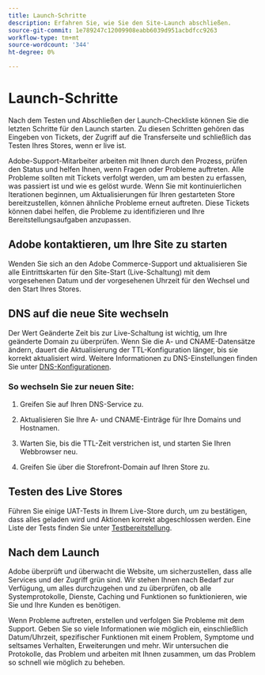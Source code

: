 ```yaml
---
title: Launch-Schritte
description: Erfahren Sie, wie Sie den Site-Launch abschließen.
source-git-commit: 1e789247c12009908eabb6039d951acbdfcc9263
workflow-type: tm+mt
source-wordcount: '344'
ht-degree: 0%

---
```


# Launch-Schritte

Nach dem Testen und Abschließen der Launch-Checkliste können Sie die letzten Schritte für den Launch starten. Zu diesen Schritten gehören das Eingeben von Tickets, der Zugriff auf die Transferseite und schließlich das Testen Ihres Stores, wenn er live ist.

Adobe-Support-Mitarbeiter arbeiten mit Ihnen durch den Prozess, prüfen den Status und helfen Ihnen, wenn Fragen oder Probleme auftreten. Alle Probleme sollten mit Tickets verfolgt werden, um am besten zu erfassen, was passiert ist und wie es gelöst wurde. Wenn Sie mit kontinuierlichen Iterationen beginnen, um Aktualisierungen für Ihren gestarteten Store bereitzustellen, können ähnliche Probleme erneut auftreten. Diese Tickets können dabei helfen, die Probleme zu identifizieren und Ihre Bereitstellungsaufgaben anzupassen.

## Adobe kontaktieren, um Ihre Site zu starten

Wenden Sie sich an den Adobe Commerce-Support und aktualisieren Sie alle Eintrittskarten für den Site-Start (Live-Schaltung) mit dem vorgesehenen Datum und der vorgesehenen Uhrzeit für den Wechsel und den Start Ihres Stores.

## DNS auf die neue Site wechseln

Der Wert Geänderte Zeit bis zur Live-Schaltung ist wichtig, um Ihre geänderte Domain zu überprüfen. Wenn Sie die A- und CNAME-Datensätze ändern, dauert die Aktualisierung der TTL-Konfiguration länger, bis sie korrekt aktualisiert wird. Weitere Informationen zu DNS-Einstellungen finden Sie unter [DNS-Konfigurationen](checklist.md#update-dns-configuration-with-production-settings).

### So wechseln Sie zur neuen Site:

1. Greifen Sie auf Ihren DNS-Service zu.

1. Aktualisieren Sie Ihre A- und CNAME-Einträge für Ihre Domains und Hostnamen.

1. Warten Sie, bis die TTL-Zeit verstrichen ist, und starten Sie Ihren Webbrowser neu.

1. Greifen Sie über die Storefront-Domain auf Ihren Store zu.

## Testen des Live Stores

Führen Sie einige UAT-Tests in Ihrem Live-Store durch, um zu bestätigen, dass alles geladen wird und Aktionen korrekt abgeschlossen werden. Eine Liste der Tests finden Sie unter [Testbereitstellung](../test/staging-and-production.md#complete-uat-testing).

## Nach dem Launch

Adobe überprüft und überwacht die Website, um sicherzustellen, dass alle Services und der Zugriff grün sind. Wir stehen Ihnen nach Bedarf zur Verfügung, um alles durchzugehen und zu überprüfen, ob alle Systemprotokolle, Dienste, Caching und Funktionen so funktionieren, wie Sie und Ihre Kunden es benötigen.

Wenn Probleme auftreten, erstellen und verfolgen Sie Probleme mit dem Support. Geben Sie so viele Informationen wie möglich ein, einschließlich Datum/Uhrzeit, spezifischer Funktionen mit einem Problem, Symptome und seltsames Verhalten, Erweiterungen und mehr. Wir untersuchen die Protokolle, das Problem und arbeiten mit Ihnen zusammen, um das Problem so schnell wie möglich zu beheben.
